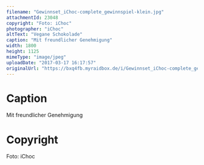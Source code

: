 ```yaml
---
filename: "Gewinnset_iChoc-complete_gewinnspiel-klein.jpg"
attachmentId: 23048
copyright: "Foto: iChoc"
photographer: "iChoc"
altText: "Vegane Schokolade"
caption: "Mit freundlicher Genehmigung"
width: 1800
height: 1125
mimeType: "image/jpeg"
uploadDate: "2017-03-17 16:17:57"
originalUrl: "https://bxq4fb.myraidbox.de/i/Gewinnset_iChoc-complete_gewinnspiel-klein.jpg"
---
```


# Caption

Mit freundlicher Genehmigung

# Copyright

Foto: iChoc
